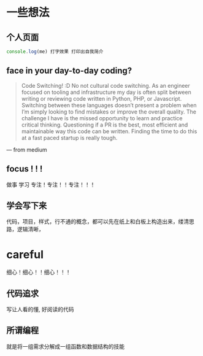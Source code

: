 # 一些想法

## 个人页面

```js
console.log(me) 打字效果 打印出自我简介
```

## face in your day-to-day coding?

> Code Switching! :D No not cultural code switching. As an engineer focused on tooling and infrastructure my day is often split between writing or reviewing code written in Python, PHP, or Javascript. Switching between these languages doesn’t present a problem when I’m simply looking to find mistakes or improve the overall quality. The challenge I have is the missed opportunity to learn and practice critical thinking. Questioning if a PR is the best, most efficient and maintainable way this code can be written. Finding the time to do this at a fast paced startup is really tough.

— from medium

## focus ! ! !

做事 学习 专注！专注！！专注！！！

## 学会写下来

代码，项目，样式，行不通的概念，都可以先在纸上和白板上构造出来，缕清思路，逻辑清晰，

# careful

细心！细心！！细心！！！

## 代码追求

写让人看的懂, 好阅读的代码

## 所谓编程
就是将一组需求分解成一组函数和数据结构的技能


